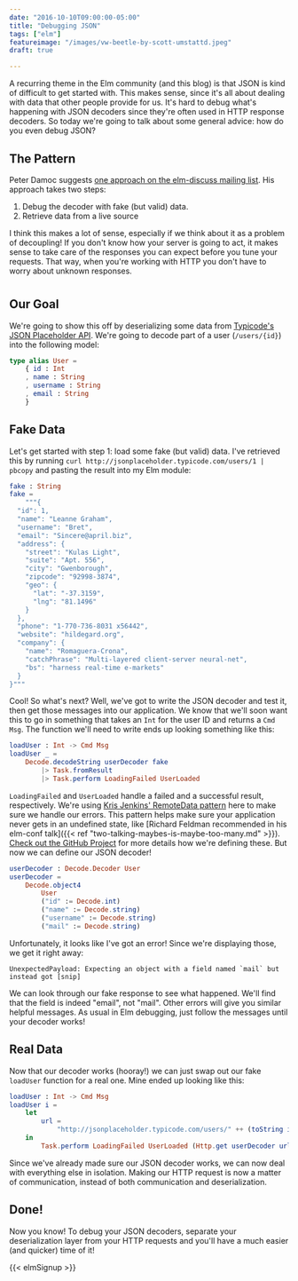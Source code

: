```yaml
---
date: "2016-10-10T09:00:00-05:00"
title: "Debugging JSON"
tags: ["elm"]
featureimage: "/images/vw-beetle-by-scott-umstattd.jpeg"
draft: true

---
```


A recurring theme in the Elm community (and this blog) is that JSON is kind of
difficult to get started with. This makes sense, since it's all about dealing
with data that other people provide for us. It's hard to debug what's happening
with JSON decoders since they're often used in HTTP response decoders. So today
we're going to talk about some general advice: how do you even debug JSON?

<!--more-->

## The Pattern

Peter Damoc
suggests
[one approach on the elm-discuss mailing list](https://groups.google.com/forum/#!searchin/elm-discuss/JSON%7Csort:relevance/elm-discuss/2ViXhO5R2b4/N6eQx3R-BAAJ).
His approach takes two steps:

1. Debug the decoder with fake (but valid) data.
2. Retrieve data from a live source

I think this makes a lot of sense, especially if we think about it as a problem
of decoupling! If you don't know how your server is going to act, it makes sense
to take care of the responses you can expect before you tune your requests. That
way, when you're working with HTTP you don't have to worry about unknown
responses.
#
## Our Goal

We're going to show this off by deserializing some data
from
[Typicode's JSON Placeholder API](https://groups.google.com/forum/#!searchin/elm-discuss/JSON%7Csort:relevance/elm-discuss/2ViXhO5R2b4/N6eQx3R-BAAJ).
We're going to decode part of a user (`/users/{id}`) into the following model:

```elm
type alias User =
    { id : Int
    , name : String
    , username : String
    , email : String
    }
```

## Fake Data

Let's get started with step 1: load some fake (but valid) data. I've retrieved
this by running `curl http://jsonplaceholder.typicode.com/users/1 | pbcopy` and
pasting the result into my Elm module:

```elm
fake : String
fake =
    """{
  "id": 1,
  "name": "Leanne Graham",
  "username": "Bret",
  "email": "Sincere@april.biz",
  "address": {
    "street": "Kulas Light",
    "suite": "Apt. 556",
    "city": "Gwenborough",
    "zipcode": "92998-3874",
    "geo": {
      "lat": "-37.3159",
      "lng": "81.1496"
    }
  },
  "phone": "1-770-736-8031 x56442",
  "website": "hildegard.org",
  "company": {
    "name": "Romaguera-Crona",
    "catchPhrase": "Multi-layered client-server neural-net",
    "bs": "harness real-time e-markets"
  }
}"""
```

Cool! So what's next? Well, we've got to write the JSON decoder and test it,
then get those messages into our application. We know that we'll soon want this
to go in something that takes an `Int` for the user ID and returns a `Cmd Msg`.
The function we'll need to write ends up looking something like this:

```elm
loadUser : Int -> Cmd Msg
loadUser _ =
    Decode.decodeString userDecoder fake
        |> Task.fromResult
        |> Task.perform LoadingFailed UserLoaded
```

`LoadingFailed` and `UserLoaded` handle a failed and a successful result,
respectively. We're
using
[Kris Jenkins' RemoteData pattern](http://blog.jenkster.com/2016/06/how-elm-slays-a-ui-antipattern.html) here
to make sure we handle our errors. This pattern helps make sure your application
never gets in an undefined state,
like
[Richard Feldman recommended in his elm-conf talk]({{< ref "two-talking-maybes-is-maybe-too-many.md" >}}).
[Check out the GitHub Project](TODO) for more details how we're defining these.
But now we can define our JSON decoder!

```elm
userDecoder : Decode.Decoder User
userDecoder =
    Decode.object4
        User
        ("id" := Decode.int)
        ("name" := Decode.string)
        ("username" := Decode.string)
        ("mail" := Decode.string)
```

Unfortunately, it looks like I've got an error! Since we're displaying those, we
get it right away:

```
UnexpectedPayload: Expecting an object with a field named `mail` but instead got [snip]
```

We can look through our fake response to see what happened. We'll find that the
field is indeed "email", not "mail". Other errors will give you similar helpful
messages. As usual in Elm debugging, just follow the messages until your decoder
works!

## Real Data

Now that our decoder works (hooray!) we can just swap out our fake `loadUser`
function for a real one. Mine ended up looking like this:

```elm
loadUser : Int -> Cmd Msg
loadUser i =
    let
        url =
            "http://jsonplaceholder.typicode.com/users/" ++ (toString i)
    in
        Task.perform LoadingFailed UserLoaded (Http.get userDecoder url)
```

Since we've already made sure our JSON decoder works, we can now deal with
everything else in isolation. Making our HTTP request is now a matter of
communication, instead of both communication and deserialization.

## Done!

Now you know! To debug your JSON decoders, separate your deserialization layer
from your HTTP requests and you'll have a much easier (and quicker) time of it!

{{< elmSignup >}}

